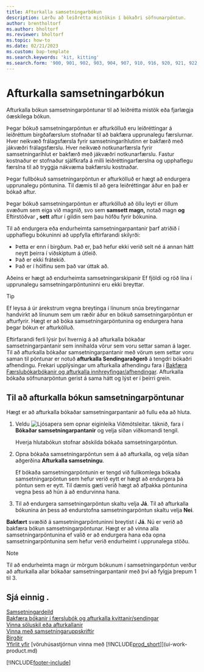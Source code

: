 ```yaml
---
title: Afturkalla samsetningarbókun
description: Lærðu að leiðrétta mistökin í bókaðri söfnunarpöntun.
author: brentholtorf
ms.author: bholtorf
ms.reviewer: bholtorf
ms.topic: how-to
ms.date: 02/21/2023
ms.custom: bap-template
ms.search.keywords: 'kit, kitting'
ms.search.form: '900, 901, 902, 903, 904, 907, 910, 916, 920, 921, 922, 923, 940, 941, 942, 930, 931, 932, 914, 915, 905'
---
```

# <a name="undo-assembly-posting"></a>Afturkalla samsetningarbókun

Afturkalla bókun samsetningarpöntunar til að leiðrétta mistök eða fjarlægja óæskilega bókun.

Þegar bókuð samsetningarpöntun er afturkölluð eru leiðréttingar á leiðréttum birgðafærslum stofnaðar til að bakfæra upprunalegu færslurnar. Hver neikvæð frálagsfærsla fyrir samsetningaríhlutinn er bakfærð með jákvæðri frálagsfærslu. Hver neikvæð notkunarfærsla fyrir samsetningaríhlut er bakfærð með jákvæðri notkunarfærslu. Fastur kostnaður er stofnaður sjálfkrafa á milli leiðréttingarfærslna og upphaflegu færslna til að tryggja nákvæma bakfærslu kostnaðar.  

Þegar fullbókuð samsetningarpöntun er afturkölluð er hægt að endurgera upprunalegu pöntunina. Til dæmis til að gera leiðréttingar áður en það er bókað aftur.  

Þegar bókuð samsetningarpöntun er afturkölluð að öllu leyti er öllum svæðum sem eiga við magnið, svo sem  **samsett magn,** notað magn  **og** Eftirstöðvar  **, sett**  aftur í gildin sem þau höfðu fyrir bókunina.  

Til að endurgera eða endurheimta samsetningarpantanir þarf atriðið í upphaflegu bókuninni að uppfylla eftirfarandi skilyrði:  

* Þetta er enn í birgðum. Það er, það hefur ekki verið selt né á annan hátt neytt þeirra í viðskiptum á útleið.  
* Það er ekki frátekið.  
* Það er í hólfinu sem það var úttak að.  

Aðeins er hægt að endurheimta samsetningarskipanir Ef fjöldi og röð lína í upprunalegu samsetningarpöntuninni eru ekki breyttar.  

> [!TIP]  
> Ef leysa á úr árekstrum vegna breytinga í línunum snúa breytingarnar handvirkt að línunum sem um ræðir áður en bókuð samsetningarpöntun er afturfyrir. Hægt er að bóka samsetningarpöntunina og endurgera hana þegar bókun er afturkölluð.  

Eftirfarandi ferli lýsir því hvernig á að afturkalla bókaðar samsetningarpantanir sem innihalda vörur sem voru settar saman á lager. Til að afturkalla bókaðar samsetningarpantanir með vörum sem settar voru saman til pöntunar er notuð  **afturkalla Sendingaraðgerð**  á tengdri bókaðri afhendingu. Frekari upplýsingar um afturkalla afhendingu fara í  [Bakfæra Færslubókarbókanir og afturkalla innhreyfingar/afhendingar](finance-how-reverse-journal-posting.md). Afturkalla bókaða söfnunarpöntun gerist á sama hátt og lýst er í þeirri grein.  

## <a name="to-undo-posting-of-an-assembly-order"></a>Til að afturkalla bókun samsetningarpöntunar

Hægt er að afturkalla bókaðar samsetningarpantanir að fullu eða að hluta.

1. Veldu ![Ljósapera sem opnar eiginleika Viðmótsleitar.](media/ui-search/search_small.png "Segðu mér hvað þú vilt gera") táknið, fara í **Bókaðar samsetningarpantanir** og velja síðan viðkomandi tengil.  

   Hverja hlutabókun stofnar aðskilda bókaða samsetningarpöntun.  
2. Opna bókaða samsetningarpöntun sem á að afturkalla, og velja síðan aðgerðina **Afturkalla samsetningu**.  

    Ef bókaða samsetningarpöntunin er tengd við fullkomlega bókaða samsetningarpöntun sem hefur verið eytt er hægt að endurgera þá pöntun sem er eytt. Til dæmis gæti verið hægt að afþakka pöntunina vegna þess að hún á að endurvinna hana.  
3. Til að endurgera samsetningarpöntun skaltu velja  **Já**. Til að afturkalla bókunina án þess að endurstofna samsetningarpöntun skaltu velja  **Nei**.  

 **Bakfært**  svæðið á samsetningarpöntuninni breytist í  **Já**. Nú er verið að bakfæra bókun samsetningarpöntunar. Hægt er að vinna alla samsetningarpöntunina ef valið er að endurgera hana eða opna samsetningarpöntunina sem hefur verið endurheimt í upprunalega stöðu.  

> [!NOTE]  
> Til að endurheimta magn úr mörgum bókunum í samsetningarpöntun verður að afturkalla allar bókaðar samsetningarpantanir með því að fylgja þrepum 1 til 3.  

## <a name="see-also"></a>Sjá einnig .

[Samsetningardeild](assembly-assemble-items.md)  
[Bakfæra bókanir í færslubók og afturkalla kvittanir/sendingar](finance-how-reverse-journal-posting.md)  
[Vinna söluskil eða afturkallanir](sales-how-process-sales-returns-cancellations.md)  
[Vinna með samsetningaruppskriftir](assembly-how-work-assembly-boms.md)  
[Birgðir](inventory-manage-inventory.md)  
[Yfirlit yfir](design-details-warehouse-management.md)
[vöruhúsastjórnun vinna með [!INCLUDE[prod_short](includes/prod_short.md)]](ui-work-product.md)


[!INCLUDE[footer-include](includes/footer-banner.md)]
